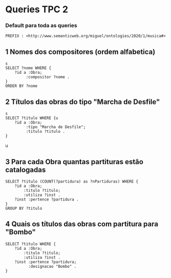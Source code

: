 # Queries TPC 2

### Default para toda as queries

```sparql
PREFIX : <http://www.semanticweb.org/miguel/ontologies/2020/1/musica#>
```
## 1 Nomes dos compositores (ordem alfabetica)

```sparql
s
SELECT ?nome WHERE { 
    ?id a :Obra;
         :compositor ?nome .
}
ORDER BY ?nome
```

## 2 Títulos das obras do tipo **"Marcha de Desfile"**

```sparql
s
SELECT ?titulo WHERE {u
    ?id a :Obra;
         :tipo "Marcha de Desfile";
         :titulo ?titulo .
}
```
u
## 3 Para cada Obra quantas partituras estão catalogadas

```sparql
SELECT ?titulo (COUNT(?partidura) as ?nPartiduras) WHERE { 
	?id a :Obra;
     	:titulo ?titulo;
     	:utiliza ?inst .
    ?inst :pertence ?partidura .
}
GROUP BY ?titulo
```

## 4 Quais os títulos das obras com partitura para **"Bombo"**

```sparql
SELECT ?titulo WHERE { 
	?id a :Obra;
     	:titulo ?titulo;
     	:utiliza ?inst .
    ?inst :pertence ?partidura;
          :designacao "Bombo" .
}
```

